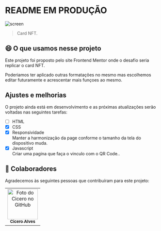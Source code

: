 # README EM PRODUÇÃO

<img class="tela" src="./assets/telaCard.PNG" alt="screen">

> Card NFT.
## 😄 O que usamos nesse projeto
Este projeto foi proposto pelo site Frontend Mentor onde o desafio seria replicar o card NFT.

Poderiamos ter aplicado outras formatações no mesmo mas escolhemos editar futuramente e acrescentar mais funçoes ao mesmo.

## Ajustes e melhorias

O projeto ainda está em desenvolvimento e as próximas atualizações serão voltadas nas seguintes tarefas:

- [ ] HTML
- [x] CSS
- [x] Responsividade<br>
    Manter a harmonização da page conforme o tamanho da tela do dispositivo muda.
- [x] Javascript<br>
    Criar uma pagina que faça o vinculo com o QR Code..

## 🤝 Colaboradores

Agradecemos às seguintes pessoas que contribuíram para este projeto:

<table>
  <tr>
    <td align="center">
      <a href="#">
        <img src="https://avatars.githubusercontent.com/u/92452033?s=400&u=d705c501ff5c395a3008850d6164914b49b1e5cf&v=4" width="100px;" alt="Foto do Cicero no GitHub"/><br>
        <sub> 
          <b>Cicero Alves</b>
        </sub>
      </a>
</table>
